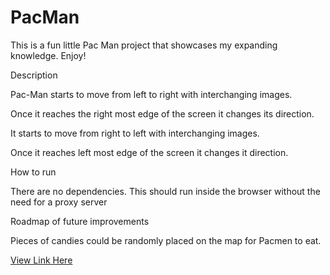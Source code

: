 # PacMan

This is a fun little Pac Man project that showcases my expanding knowledge. 
Enjoy!

Description

Pac-Man starts to move from left to right with interchanging images.

Once it reaches the right most edge of the screen it changes its direction.

It starts to move from right to left with interchanging images.

Once it reaches left most edge of the screen it changes it direction.


How to run

There are no dependencies. This should run inside the browser without the need for a proxy server

Roadmap of future improvements

Pieces of candies could be randomly placed on the map for Pacmen to eat.


[View Link Here](https://ashleyhackettcode.github.io/PacMan/index.html)

